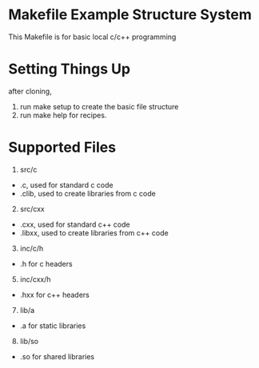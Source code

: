 

# Makefile Example Structure System
This Makefile is for basic local c/c++ programming

# Setting Things Up
after cloning,

1. run make setup to create the basic file structure
2. run make help for recipes.

# Supported Files
 1. src/c
  * .c, used for standard c code
  * .clib, used to create libraries from c code
 2. src/cxx
  * .cxx, used for standard c++ code
  * .libxx, used to create libraries from c++ code
 3. inc/c/h 
  * .h for c headers
 5. inc/cxx/h 
  * .hxx for c++ headers
 7. lib/a
  * .a for static libraries
  8. lib/so
  * .so for shared libraries
